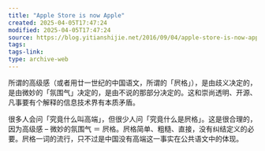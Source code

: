 ```yaml
---
title: "Apple Store is now Apple"
created: 2025-04-05T17:47:24
modified: 2025-04-05T17:47:24
source: https://blog.yitianshijie.net/2016/09/04/apple-store-is-now-apple/
tags:
tags-link:
type: archive-web
---
```

所谓的高级感（或者用廿一世纪的中国语文，所谓的「屄格」），是由歧义决定的，是由微妙的「氛围气」决定的，是由不说的那部分决定的。这和崇尚透明、开源、凡事要有个解释的信息技术界有本质矛盾。

很多人会问「究竟什么叫高端」，但很少人问「究竟什么是屄格」。这是很合理的，因为高级感 – 微妙的氛围气 ＝ 屄格。屄格简单、粗糙、直接，没有纠结定义的必要。屄格一词的流行，只不过是中国没有高端这一事实在公共语文中的体现。